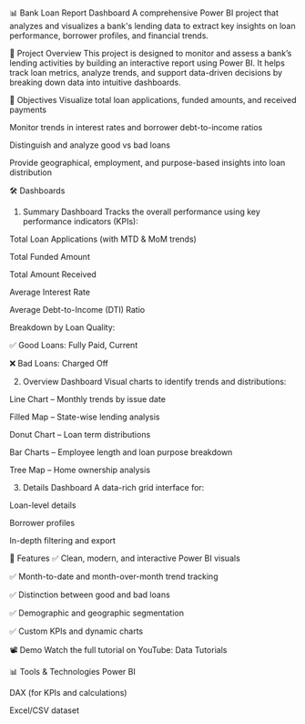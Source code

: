 📊 Bank Loan Report Dashboard
A comprehensive Power BI project that analyzes and visualizes a bank's lending data to extract key insights on loan performance, borrower profiles, and financial trends.

📁 Project Overview
This project is designed to monitor and assess a bank’s lending activities by building an interactive report using Power BI. It helps track loan metrics, analyze trends, and support data-driven decisions by breaking down data into intuitive dashboards.

🎯 Objectives
Visualize total loan applications, funded amounts, and received payments

Monitor trends in interest rates and borrower debt-to-income ratios

Distinguish and analyze good vs bad loans

Provide geographical, employment, and purpose-based insights into loan distribution

🛠 Dashboards
1. Summary Dashboard
Tracks the overall performance using key performance indicators (KPIs):

Total Loan Applications (with MTD & MoM trends)

Total Funded Amount

Total Amount Received

Average Interest Rate

Average Debt-to-Income (DTI) Ratio

Breakdown by Loan Quality:

✅ Good Loans: Fully Paid, Current

❌ Bad Loans: Charged Off

2. Overview Dashboard
Visual charts to identify trends and distributions:

Line Chart – Monthly trends by issue date

Filled Map – State-wise lending analysis

Donut Chart – Loan term distributions

Bar Charts – Employee length and loan purpose breakdown

Tree Map – Home ownership analysis

3. Details Dashboard
A data-rich grid interface for:

Loan-level details

Borrower profiles

In-depth filtering and export

📌 Features
✅ Clean, modern, and interactive Power BI visuals

✅ Month-to-date and month-over-month trend tracking

✅ Distinction between good and bad loans

✅ Demographic and geographic segmentation

✅ Custom KPIs and dynamic charts

📽 Demo
Watch the full tutorial on YouTube: Data Tutorials

📊 Tools & Technologies
Power BI

DAX (for KPIs and calculations)

Excel/CSV dataset
